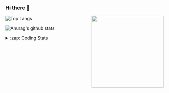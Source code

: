 ### Hi there 👋

<!--
**tao8687/tao8687** is a ✨ _special_ ✨ repository because its `README.md` (this file) appears on your GitHub profile.

Here are some ideas to get you started:

- 🔭 I’m currently working on ...
- 🌱 I’m currently learning ...
- 👯 I’m looking to collaborate on ...
- 🤔 I’m looking for help with ...
- 💬 Ask me about ...
- 📫 How to reach me: ...
- 😄 Pronouns: ...
- ⚡ Fun fact: ...
-->

<img align='right' src="https://media.giphy.com/media/M9gbBd9nbDrOTu1Mqx/giphy.gif" width="230">

![Top Langs](https://github-readme-stats.vercel.app/api/top-langs/?username=tao8687&layout=compact&title_color=23238E&text_color=A67D3D)

![Anurag's github stats](https://github-readme-stats.vercel.app/api?username=tao8687&show_icons=true&&text_color=A67D3D&title_color=23238E&show_icons=false&count_private=true&hide=stars)

<details>
  <summary>:zap: Coding Stats</summary>
  <b>
<!--START_SECTION:waka-->
```text
Week: 09 July, 2021 - 15 July, 2021

JavaScript   30 mins         █████████▒░░░░░░░░░░░░░░░   37.72 % 
Markdown     16 mins         █████░░░░░░░░░░░░░░░░░░░░   20.39 % 
Other        16 mins         █████░░░░░░░░░░░░░░░░░░░░   20.25 % 
Bash         11 mins         ███▓░░░░░░░░░░░░░░░░░░░░░   14.44 % 
HTML         5 mins          █▓░░░░░░░░░░░░░░░░░░░░░░░   06.90 % 
```
<!--END_SECTION:waka-->
</details>
